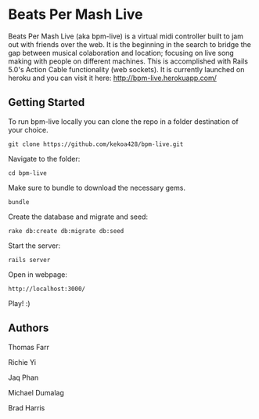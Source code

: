 # Beats Per Mash Live

Beats Per Mash Live (aka bpm-live) is a virtual midi controller built to jam out with friends over the web. It is the beginning in the search to bridge the gap between musical colaboration and location; focusing on live song making with people on different machines. This is accomplished with Rails 5.0's Action Cable functionality (web sockets). It is currently launched on heroku and you can visit it here: http://bpm-live.herokuapp.com/

## Getting Started

To run bpm-live locally you can clone the repo in a folder destination of your choice.

```
git clone https://github.com/kekoa428/bpm-live.git
```

Navigate to the folder:

```
cd bpm-live
```

Make sure to bundle to download the necessary gems.

```
bundle
```

Create the database and migrate and seed:

```
rake db:create db:migrate db:seed
```

Start the server:

```
rails server
```

Open in webpage:

```
http://localhost:3000/
```

Play! :)

## Authors

  Thomas Farr

  Richie Yi

  Jaq Phan

  Michael Dumalag

  Brad Harris

